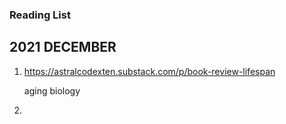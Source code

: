 ### Reading List

## 2021 DECEMBER

1. https://astralcodexten.substack.com/p/book-review-lifespan

    aging biology

2.  

